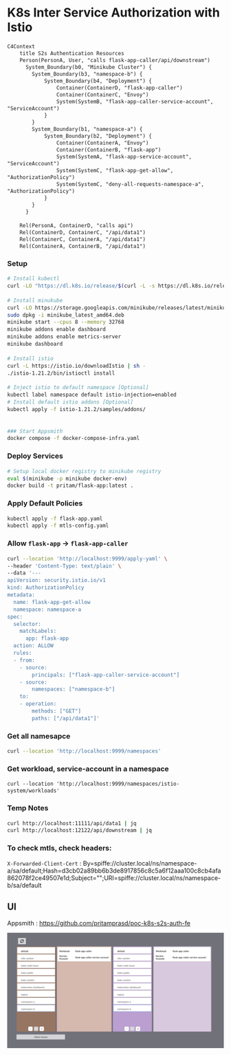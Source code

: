 # K8s Inter Service Authorization with Istio

```mermaid
C4Context
    title S2s Authentication Resources
    Person(PersonA, User, "calls flask-app-caller/api/downstream")
      System_Boundary(b0, "Minikube Cluster") {
        System_Boundary(b3, "namespace-b") {
            System_Boundary(b4, "Deployment") {
                Container(ContainerD, "flask-app-caller")
                Container(ContainerC, "Envoy")                
                System(SystemB, "flask-app-caller-service-account", "ServiceAccount")
            }
        }
        System_Boundary(b1, "namespace-a") {
            System_Boundary(b2, "Deployment") {
                Container(ContainerA, "Envoy")
                Container(ContainerB, "flask-app")
                System(SystemA, "flask-app-service-account", "ServiceAccount")
                System(SystemC, "flask-app-get-allow", "AuthorizationPolicy")
                System(SystemC, "deny-all-requests-namespace-a", "AuthorizationPolicy")
            }
        }    
      }

    Rel(PersonA, ContainerD, "calls api")
    Rel(ContainerD, ContainerC, "/api/data1")
    Rel(ContainerC, ContainerA, "/api/data1")
    Rel(ContainerA, ContainerB, "/api/data1")
```


### Setup
```sh
# Install kubectl
curl -LO "https://dl.k8s.io/release/$(curl -L -s https://dl.k8s.io/release/stable.txt)/bin/linux/amd64/kubectl"

# Install minukube
curl -LO https://storage.googleapis.com/minikube/releases/latest/minikube_latest_amd64.deb
sudo dpkg -i minikube_latest_amd64.deb
minikube start --cpus 8 --memory 32768
minikube addons enable dashboard
minikube addons enable metrics-server
minikube dashboard

# Install istio
curl -L https://istio.io/downloadIstio | sh -
./istio-1.21.2/bin/istioctl install

# Inject istio to default namespace [Optional]
kubectl label namespace default istio-injection=enabled
# Install default istio addons [Optional]
kubectl apply -f istio-1.21.2/samples/addons/


### Start Appsmith
docker compose -f docker-compose-infra.yaml
```

### Deploy Services
```sh
# Setup local docker registry to minikube registry
eval $(minikube -p minikube docker-env)
docker build -t pritam/flask-app:latest .

```

### Apply Default Policies
```sh
kubectl apply -f flask-app.yaml 
kubectl apply -f mtls-config.yaml
```

### Allow `flask-app` -> `flask-app-caller`
```sh
curl --location 'http://localhost:9999/apply-yaml' \
--header 'Content-Type: text/plain' \
--data '---
apiVersion: security.istio.io/v1
kind: AuthorizationPolicy
metadata:
  name: flask-app-get-allow
  namespace: namespace-a
spec:
  selector:
    matchLabels:
      app: flask-app
  action: ALLOW
  rules:
  - from:
    - source:
        principals: ["flask-app-caller-service-account"]
    - source:
        namespaces: ["namespace-b"]
    to:
    - operation:
        methods: ["GET"]
        paths: ["/api/data1"]'
```

### Get all namesapce
```sh
curl --location 'http://localhost:9999/namespaces'
```

### Get workload, service-account in a namespace
```
curl --location 'http://localhost:9999/namespaces/istio-system/workloads'
```

### Temp Notes
```sh
curl http://localhost:11111/api/data1 | jq
curl http://localhost:12122/api/downstream | jq

```
### To check mtls, check headers:
`X-Forwarded-Client-Cert` : By=spiffe://cluster.local/ns/namespace-a/sa/default;Hash=d3cb02a89bb6b3de8917856c8c5a6f12aaa100c8cb4afa862078f2ce49507e1d;Subject="";URI=spiffe://cluster.local/ns/namespace-b/sa/default


## UI

Appsmith : https://github.com/pritamprasd/poc-k8s-s2s-auth-fe

![Dashboard](./ss1.png)
